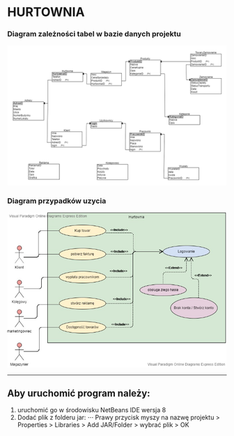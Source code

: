 #                                                              HURTOWNIA





### Diagram zależności tabel w bazie danych projektu
![diagram ERD](ERD.png)

### Diagram przypadków uzycia
![diagram przypadków użycia](useDiagram.jpg)

***

## Aby uruchomić program należy:
 1. uruchomić go w środowisku NetBeans IDE wersja 8
 2. Dodać plik z folderu jar:
 ⋅⋅⋅ Prawy przycisk myszy na nazwę projektu > Properties > Libraries > Add JAR/Folder > wybrać plik > OK
